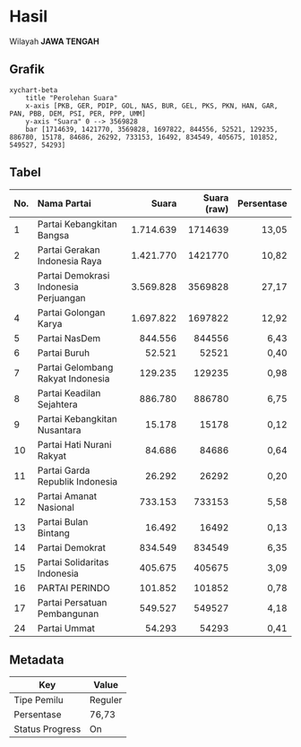 # Hasil

Wilayah **JAWA TENGAH**

## Grafik

```mermaid
xychart-beta
    title "Perolehan Suara"
    x-axis [PKB, GER, PDIP, GOL, NAS, BUR, GEL, PKS, PKN, HAN, GAR, PAN, PBB, DEM, PSI, PER, PPP, UMM]
    y-axis "Suara" 0 --> 3569828
    bar [1714639, 1421770, 3569828, 1697822, 844556, 52521, 129235, 886780, 15178, 84686, 26292, 733153, 16492, 834549, 405675, 101852, 549527, 54293]
```

## Tabel

| No. | Nama Partai                           | Suara     | Suara (raw) | Persentase |
|:--- |:------------------------------------- | ---------:| -----------:| ----------:|
| 1   | Partai Kebangkitan Bangsa             | 1.714.639 | 1714639     | 13,05      |
| 2   | Partai Gerakan Indonesia Raya         | 1.421.770 | 1421770     | 10,82      |
| 3   | Partai Demokrasi Indonesia Perjuangan | 3.569.828 | 3569828     | 27,17      |
| 4   | Partai Golongan Karya                 | 1.697.822 | 1697822     | 12,92      |
| 5   | Partai NasDem                         | 844.556   | 844556      | 6,43       |
| 6   | Partai Buruh                          | 52.521    | 52521       | 0,40       |
| 7   | Partai Gelombang Rakyat Indonesia     | 129.235   | 129235      | 0,98       |
| 8   | Partai Keadilan Sejahtera             | 886.780   | 886780      | 6,75       |
| 9   | Partai Kebangkitan Nusantara          | 15.178    | 15178       | 0,12       |
| 10  | Partai Hati Nurani Rakyat             | 84.686    | 84686       | 0,64       |
| 11  | Partai Garda Republik Indonesia       | 26.292    | 26292       | 0,20       |
| 12  | Partai Amanat Nasional                | 733.153   | 733153      | 5,58       |
| 13  | Partai Bulan Bintang                  | 16.492    | 16492       | 0,13       |
| 14  | Partai Demokrat                       | 834.549   | 834549      | 6,35       |
| 15  | Partai Solidaritas Indonesia          | 405.675   | 405675      | 3,09       |
| 16  | PARTAI PERINDO                        | 101.852   | 101852      | 0,78       |
| 17  | Partai Persatuan Pembangunan          | 549.527   | 549527      | 4,18       |
| 24  | Partai Ummat                          | 54.293    | 54293       | 0,41       |


## Metadata

| Key             | Value   |
| --------------- | ------- |
| Tipe Pemilu     | Reguler |
| Persentase      | 76,73   |
| Status Progress | On      |



